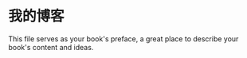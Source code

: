# 我的博客

This file serves as your book's preface, a great place to describe your book's content and ideas.
